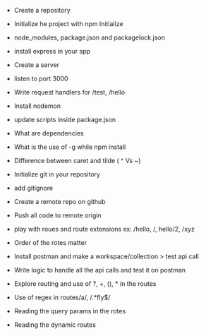 - Create a repository
- Initialize he project with npm Initialize
- node_modules, package.json and packagelock.json
- install express in your app
- Create a server
- listen to port 3000
- Write request handlers for /test, /hello
- Install nodemon
- update scripts inside package.json
- What are dependencies
- What is the use of -g while npm install
- Difference between caret and tilde ( ^ Vs ~)

- Initialize git in your repository
- add gitignore
- Create a remote repo on github
- Push all code to remote origin
- play with roues and route extensions ex: /hello, /, hello/2, /xyz
- Order of the rotes matter
- Install postman and make a workspace/collection >  test api call
- Write logic to handle all the api calls and test it on postman
- Explore routing and use of ?, +, (), * in the routes
- Use of regex in routes/a/, /.*fly$/
- Reading the query params in the rotes
- Reading the dynamic routes
